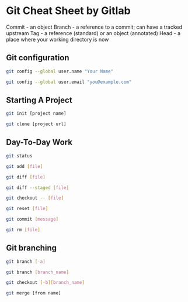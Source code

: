 # Git Cheat Sheet by Gitlab

Commit - an object
Branch - a reference to a commit; can have a tracked upstream
Tag - a reference (standard) or an object (annotated)
Head - a place where your working directory is now

## Git configuration

```bash
git config --global user.name "Your Name"
```

```bash
git config --global user.email "you@example.com"
```

## Starting A Project

```bash
git init [project name]
```

```bash
git clone [project url]
```

## Day-To-Day Work

```bash
git status
```

```bash
git add [file]
```

```bash
git diff [file]
```

```bash
git diff --staged [file]
```

```bash
git checkout -- [file]
```

```bash
git reset [file]
```

```bash
git commit [message]
```

```bash
git rm [file]
```

## Git branching

```bash
git branch [-a]
```

```bash
git branch [branch_name]
```

```bash
git checkout [-b][branch_name]
```

```bash
git merge [from name]
```